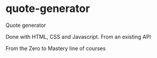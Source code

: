 # quote-generator
Quote generator

Done with HTML, CSS and Javascript.
From an existing API

From the Zero to Mastery line of courses
